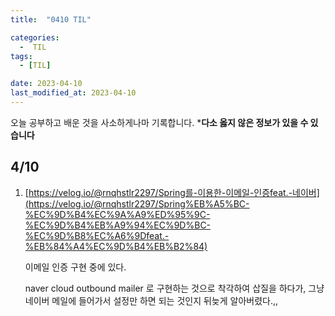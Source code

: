 ```yaml
---
title:  "0410 TIL" 

categories:
  -  TIL
tags:
  - [TIL]

date: 2023-04-10
last_modified_at: 2023-04-10
---
```


오늘 공부하고 배운 것을 사소하게나마 기록합니다. 
***다소 옳지 않은 정보가 있을 수 있습니다**

## 4/10

1. [https://velog.io/@rnqhstlr2297/Spring를-이용한-이메일-인증feat.-네이버](https://velog.io/@rnqhstlr2297/Spring%EB%A5%BC-%EC%9D%B4%EC%9A%A9%ED%95%9C-%EC%9D%B4%EB%A9%94%EC%9D%BC-%EC%9D%B8%EC%A6%9Dfeat.-%EB%84%A4%EC%9D%B4%EB%B2%84)
    
    이메일 인증 구현 중에 있다. 
    
    naver cloud outbound mailer 로 구현하는 것으로 착각하여 삽질을 하다가, 그냥 네이버 메일에 들어가서 설정만 하면 되는 것인지 뒤늦게 알아버렸다.,,